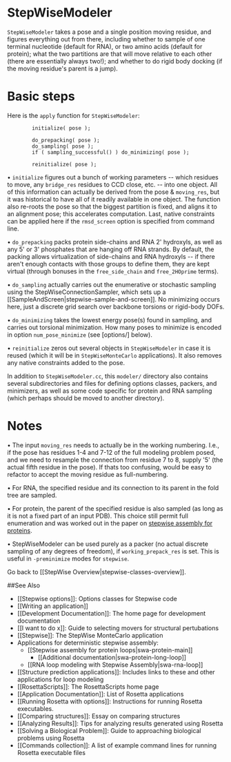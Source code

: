 # StepWiseModeler
`StepWiseModeler` takes a pose and a single position moving residue, and figures everything out from there, including  whether to sample of one terminal nucleotide (default for RNA), or two amino acids (default for protein); what the two partitions are that will move relative to each other (there are essentially always two!); and whether to do rigid body docking (if the moving residue's parent is a jump).

# Basic steps
Here is the  `apply` function for `StepWiseModeler`:
```
		initialize( pose );

		do_prepacking( pose );
		do_sampling( pose );
		if ( sampling_successful() ) do_minimizing( pose );

		reinitialize( pose );
```
• `initialize` figures out a bunch of working parameters -- which residues to move, any `bridge_res` residues to CCD close, etc. -- into one object. All of this information can actually be derived from the pose & `moving_res`, but it was historical to have all of it readily available in one object. The function also re-roots the pose so that the biggest partition is fixed, and aligns it to an alignment pose; this accelerates computation. Last, native constraints can be applied here if the `rmsd_screen` option is specified from command line.

• `do_prepacking` packs protein side-chains and RNA 2' hydroxyls, as well as any 5' or 3' phosphates that are hanging off RNA strands. By default, the packing allows virtualization of side-chains and RNA hydroxyls -- if there aren't enough contacts with those groups to define them, they are kept virtual (through bonuses in the `free_side_chain` and `free_2HOprime` terms).

• `do_sampling` actually carries out the enumerative or stochastic sampling using the StepWiseConnectionSampler, which sets up a [[SampleAndScreen|stepwise-sample-and-screen]].  No minimizing occurs here, just a discrete grid search over backbone torsions or rigid-body DOFs.

• `do_minimizing` takes the lowest energy pose(s) found in sampling, and carries out torsional minimization. How many poses to minimize is encoded in option `num_pose_minimize` (see [options/] below).

• `reinitialize` zeros out several objects in `StepWiseModeler` in case it is reused (which it will be in `StepWiseMonteCarlo` applications). It also removes any native constraints added to the pose.

In addition to `StepWiseModeler.cc`, this `modeler/` directory also contains several subdirectories and files for defining options classes, packers, and minimizers, as well as some code specific for protein and RNA sampling (which perhaps should be moved to another directory).

# Notes
• The input `moving_res` needs to actually be in the working numbering. I.e., if the pose has residues 1-4 and 7-12 of the full modeling problem posed, and we need to resample the connection from residue 7 to 8, supply '5' (the actual fifth residue in the pose). If thats too confusing, would be easy to refactor to accept the moving residue as full-numbering.

• For RNA, the specified residue and its connection to its parent in the fold tree are sampled.

• For protein, the parent of the specified residue is also sampled (as long as it is not a fixed part of an input PDB). This choice still permit full enumeration and was worked out in the paper on [stepwise assembly for proteins](http://www.plosone.org/article/info%3Adoi%2F10.1371%2Fjournal.pone.0074830).

• StepWiseModeler can be used purely as a packer (no actual discrete sampling of any degrees of freedom), if `working_prepack_res` is set. This is useful in `-preminimize` modes for `stepwise`.


Go back to [[StepWise Overview|stepwise-classes-overview]].

##See Also

* [[Stepwise options]]: Options classes for Stepwise code
* [[Writing an application]]
* [[Development Documentation]]: The home page for development documentation
* [[I want to do x]]: Guide to selecting movers for structural pertubations
* [[Stepwise]]: The StepWise MonteCarlo application
* Applications for deterministic stepwise assembly:
  * [[Stepwise assembly for protein loops|swa-protein-main]]
    * [[Additional documentation|swa-protein-long-loop]]
  * [[RNA loop modeling with Stepwise Assembly|swa-rna-loop]]
* [[Structure prediction applications]]: Includes links to these and other applications for loop modeling
* [[RosettaScripts]]: The RosettaScripts home page
* [[Application Documentation]]: List of Rosetta applications
* [[Running Rosetta with options]]: Instructions for running Rosetta executables.
* [[Comparing structures]]: Essay on comparing structures
* [[Analyzing Results]]: Tips for analyzing results generated using Rosetta
* [[Solving a Biological Problem]]: Guide to approaching biological problems using Rosetta
* [[Commands collection]]: A list of example command lines for running Rosetta executable files
